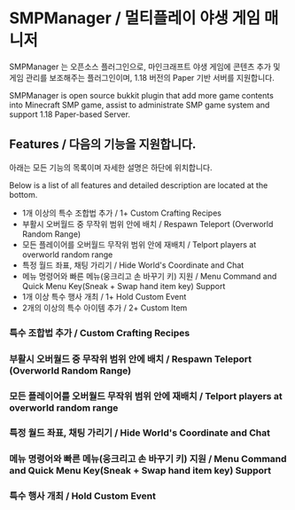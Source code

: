 # SMPManager / 멀티플레이 야생 게임 매니저
SMPManager 는 오픈소스 플러그인으로, 마인크래프트 야생 게임에 콘텐츠 추가 및 게임 관리를 보조해주는 플러그인이며, 1.18 버전의 Paper 기반 서버를 지원합니다.

SMPManager is open source bukkit plugin that add more game contents into Minecraft SMP game, assist to administrate SMP game system and support 1.18 Paper-based Server.

## Features / 다음의 기능을 지원합니다. 
아래는 모든 기능의 목록이며 자세한 설명은 하단에 위치합니다.

Below is a list of all features and detailed description are located at the bottom.
 
* 1개 이상의 특수 조합법 추가  / 1+ Custom Crafting Recipes
* 부활시 오버월드 중 무작위 범위 안에 배치 / Respawn Teleport (Overworld Random Range)
* 모든 플레이어를 오버월드 무작위 범위 안에 재배치 / Telport players at overworld random range
* 특정 월드 좌표, 채팅 가리기 / Hide World's Coordinate and Chat
* 메뉴 명령어와 빠른 메뉴(웅크리고 손 바꾸기 키) 지원 / Menu Command and Quick Menu Key(Sneak + Swap hand item key) Support
* 1개 이상 특수 행사 개최 / 1+ Hold Custom Event
* 2개의 이상의 특수 아이템 추가 / 2+ Custom Item

### 특수 조합법 추가  / Custom Crafting Recipes

### 부활시 오버월드 중 무작위 범위 안에 배치 / Respawn Teleport (Overworld Random Range)

### 모든 플레이어를 오버월드 무작위 범위 안에 재배치 / Telport players at overworld random range

### 특정 월드 좌표, 채팅 가리기 / Hide World's Coordinate and Chat

### 메뉴 명령어와 빠른 메뉴(웅크리고 손 바꾸기 키) 지원 / Menu Command and Quick Menu Key(Sneak + Swap hand item key) Support

### 특수 행사 개최 / Hold Custom Event

